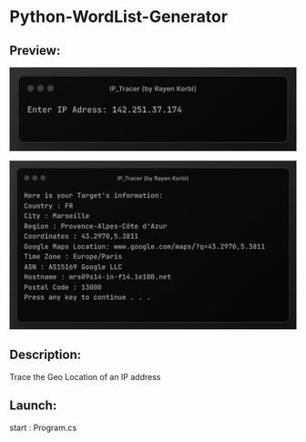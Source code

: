 # Python-WordList-Generator

## Preview:
![image1](img1.png)

![image2](img2.png)

## Description:
Trace the Geo Location of an IP address

## Launch:
start : Program.cs
